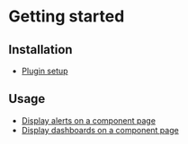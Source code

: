 # Getting started

## Installation

* [Plugin setup](setup.md)

## Usage

* [Display alerts on a component page](alerts-on-component-page.md)
* [Display dashboards on a component page](dashboards-on-component-page.md)